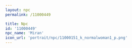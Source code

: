 ```yaml
---
layout: npc
permalink: /11000449

title: Npc
id: '11000449'
npc_name: 'Miran'
icon_url: 'portrait/npc/11000151_k_normalwoman1_p.png'
---
```

